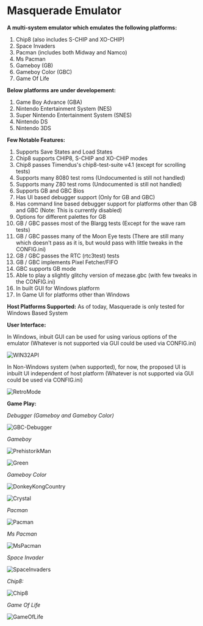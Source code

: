 # Masquerade Emulator

**A multi-system emulator which emulates the following platforms:**
1) Chip8 (also includes S-CHIP and XO-CHIP)
2) Space Invaders
3) Pacman (includes both Midway and Namco)
4) Ms Pacman
5) Gameboy (GB)
6) Gameboy Color (GBC)
7) Game Of Life

**Below platforms are under developement:**
1) Game Boy Advance (GBA)
2) Nintendo Entertainment System (NES)
3) Super Nintendo Entertainment System (SNES)
4) Nintendo DS
5) Nintendo 3DS

**Few Notable Features:**
1) Supports Save States and Load States
2) Chip8 supports CHIP8, S-CHIP and XO-CHIP modes
4) Chip8 passes Timendus's  chip8-test-suite v4.1 (except for scrolling tests)
5) Supports many 8080 test roms (Undocumented is still not handled)
6) Supports many Z80 test roms (Undocumented is still not handled)
7) Supports GB and GBC Bios
8) Has UI based debugger support (Only for GB and GBC)
9) Has command line based debugger support for platforms other than GB and GBC (Note: This is currently disabled)
10) Options for different palettes for GB
11) GB / GBC passes most of the Blargg tests (Except for the wave ram tests)
12) GB / GBC passes many of the Moon Eye tests (There are still many which doesn't pass as it is, but would pass with little tweaks in the CONFIG.ini)
13) GB / GBC passes the RTC (rtc3test) tests
14) GB / GBC implements Pixel Fetcher/FIFO
15) GBC supports GB mode
16) Able to play a slightly glitchy version of mezase.gbc (with few tweaks in the CONFIG.ini) 
17) In built GUI for Windows platform
18) In Game UI for platforms other than Windows

**Host Platforms Supported:**
As of today, Masquerade is only tested for Windows Based System

**User Interface:**

In Windows, inbuit GUI can be used for using various options of the emulator (Whatever is not supported via GUI could be used via CONFIG.ini)

![WIN32API](https://github.com/Kotambail-Hegde/Masquerade-Emulator/assets/29670073/33d62a3d-9daa-4bfc-b549-4e4bd42b09a3)

In Non-Windows system (when supported), for now, the proposed UI is inbuilt UI independent of host platform (Whatever is not supported via GUI could be used via CONFIG.ini)

![RetroMode](https://github.com/Kotambail-Hegde/Masquerade-Emulator/assets/29670073/6b6ae213-20ff-44ef-a7af-bd7adcc56df6)

**Game Play:**

_Debugger (Gameboy and Gameboy Color)_

![GBC-Debugger](https://github.com/Kotambail-Hegde/Masquerade-Emulator/assets/29670073/50e26ee3-abd8-432a-bbaa-0ca8891fc892)

_Gameboy_

![PrehistorikMan](https://github.com/Kotambail-Hegde/Masquerade-Emulator/assets/29670073/8819c689-b3ad-444e-bece-d43a993e05b7)

![Green](https://github.com/Kotambail-Hegde/Masquerade-Emulator/assets/29670073/519c7f6e-ebb1-4e60-b677-d860ffb0f8a1)

_Gameboy Color_

![DonkeyKongCountry](https://github.com/Kotambail-Hegde/Masquerade-Emulator/assets/29670073/3d6bfb58-ae88-4b66-b299-ef20faf67112)

![Crystal](https://github.com/Kotambail-Hegde/Masquerade-Emulator/assets/29670073/3b318907-dc70-4488-8552-729b98504603)

_Pacman_

![Pacman](https://github.com/Kotambail-Hegde/Masquerade-Emulator/assets/29670073/81b421c4-bb53-4985-ae15-90d8dd572b5a)

_Ms Pacman_

![MsPacman](https://github.com/Kotambail-Hegde/Masquerade-Emulator/assets/29670073/b55f29d8-fcfb-4d5b-b30c-fb9b8afe0e35)

_Space Invader_

![SpaceInvaders](https://github.com/Kotambail-Hegde/Masquerade-Emulator/assets/29670073/afac2f45-75e0-4a24-b087-1499360cf703)

_Chip8:_

![Chip8](https://github.com/Kotambail-Hegde/Masquerade-Emulator/assets/29670073/f162afa0-733e-4d4f-8fdf-7a907cb878e2)

_Game Of Life_

![GameOfLife](https://github.com/Kotambail-Hegde/Masquerade-Emulator/assets/29670073/44bd5adf-bbe5-4edc-a47a-eff03cc8faae)





